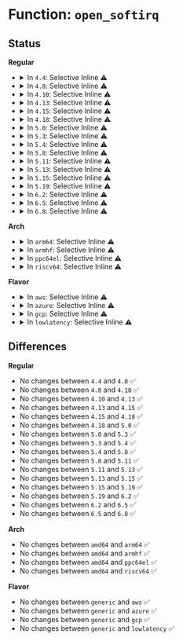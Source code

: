 # Function: <code>open_softirq</code>

## Status
<b>Regular</b>
<ul>
<li>
<details>
<summary>In <code>4.4</code>: Selective Inline ⚠️</summary>

```c
void open_softirq(int nr, void (*action)(struct softirq_action *));
```

**Collision:** Unique Global

**Inline:** Selective

**Transformation:** False

**Instances:**

```
In kernel/softirq.c (ffffffff81085e80)
Location: kernel/softirq.c:433
Inline: True
Inline callers:
  - kernel/softirq.c:softirq_init
  - kernel/softirq.c:softirq_init
Direct callers:
  - kernel/sched/fair.c:init_sched_fair_class
  - kernel/rcu/tree.c:rcu_init
  - kernel/time/timer.c:init_timers
  - block/blk-softirq.c:blk_softirq_init
  - block/blk-iopoll.c:blk_iopoll_setup
```
**Symbols:**

```
ffffffff81085e80-ffffffff81085e96: open_softirq (STB_GLOBAL)
```
</details>
</li>
<li>
<details>
<summary>In <code>4.8</code>: Selective Inline ⚠️</summary>

```c
void open_softirq(int nr, void (*action)(struct softirq_action *));
```

**Collision:** Unique Global

**Inline:** Selective

**Transformation:** False

**Instances:**

```
In kernel/softirq.c (ffffffff81fa47cf)
Location: kernel/softirq.c:433
Inline: True
Inline callers:
  - kernel/softirq.c:softirq_init
  - kernel/softirq.c:softirq_init
Direct callers:
  - kernel/sched/fair.c:init_sched_fair_class
  - kernel/rcu/tree.c:rcu_init
  - kernel/time/timer.c:init_timers
  - block/blk-softirq.c:blk_softirq_init
  - lib/irq_poll.c:irq_poll_setup
```
**Symbols:**

```
ffffffff81088cb0-ffffffff81088cc6: open_softirq (STB_GLOBAL)
```
</details>
</li>
<li>
<details>
<summary>In <code>4.10</code>: Selective Inline ⚠️</summary>

```c
void open_softirq(int nr, void (*action)(struct softirq_action *));
```

**Collision:** Unique Global

**Inline:** Selective

**Transformation:** False

**Instances:**

```
In kernel/softirq.c (ffffffff81fe0194)
Location: kernel/softirq.c:447
Inline: True
Inline callers:
  - kernel/softirq.c:softirq_init
  - kernel/softirq.c:softirq_init
Direct callers:
  - kernel/sched/fair.c:init_sched_fair_class
  - kernel/rcu/tree.c:rcu_init
  - kernel/time/timer.c:init_timers
  - block/blk-softirq.c:blk_softirq_init
  - lib/irq_poll.c:irq_poll_setup
```
**Symbols:**

```
ffffffff8108dc00-ffffffff8108dc16: open_softirq (STB_GLOBAL)
```
</details>
</li>
<li>
<details>
<summary>In <code>4.13</code>: Selective Inline ⚠️</summary>

```c
void open_softirq(int nr, void (*action)(struct softirq_action *));
```

**Collision:** Unique Global

**Inline:** Selective

**Transformation:** False

**Instances:**

```
In kernel/softirq.c (ffffffff820c0fac)
Location: kernel/softirq.c:447
Inline: True
Inline callers:
  - kernel/softirq.c:softirq_init
  - kernel/softirq.c:softirq_init
Direct callers:
  - kernel/sched/fair.c:init_sched_fair_class
  - kernel/rcu/tree.c:rcu_init
  - kernel/time/timer.c:init_timers
  - block/blk-softirq.c:blk_softirq_init
  - lib/irq_poll.c:irq_poll_setup
```
**Symbols:**

```
ffffffff8108ac30-ffffffff8108ac46: open_softirq (STB_GLOBAL)
```
</details>
</li>
<li>
<details>
<summary>In <code>4.15</code>: Selective Inline ⚠️</summary>

```c
void open_softirq(int nr, void (*action)(struct softirq_action *));
```

**Collision:** Unique Global

**Inline:** Selective

**Transformation:** False

**Instances:**

```
In kernel/softirq.c (ffffffff826c91a3)
Location: kernel/softirq.c:447
Inline: True
Inline callers:
  - kernel/softirq.c:softirq_init
  - kernel/softirq.c:softirq_init
Direct callers:
  - kernel/sched/fair.c:init_sched_fair_class
  - kernel/rcu/tree.c:rcu_init
  - kernel/time/timer.c:init_timers
  - block/blk-softirq.c:blk_softirq_init
  - lib/irq_poll.c:irq_poll_setup
```
**Symbols:**

```
ffffffff81091910-ffffffff81091926: open_softirq (STB_GLOBAL)
```
</details>
</li>
<li>
<details>
<summary>In <code>4.18</code>: Selective Inline ⚠️</summary>

```c
void open_softirq(int nr, void (*action)(struct softirq_action *));
```

**Collision:** Unique Global

**Inline:** Selective

**Transformation:** False

**Instances:**

```
In kernel/softirq.c (ffffffff826f3346)
Location: kernel/softirq.c:454
Inline: True
Inline callers:
  - kernel/softirq.c:softirq_init
  - kernel/softirq.c:softirq_init
Direct callers:
  - kernel/sched/fair.c:init_sched_fair_class
  - kernel/rcu/tree.c:rcu_init
  - kernel/time/timer.c:init_timers
  - kernel/time/hrtimer.c:hrtimers_init
  - block/blk-softirq.c:blk_softirq_init
  - lib/irq_poll.c:irq_poll_setup
  - net/core/dev.c:net_dev_init
  - net/core/dev.c:net_dev_init
```
**Symbols:**

```
ffffffff810953f0-ffffffff81095406: open_softirq (STB_GLOBAL)
```
</details>
</li>
<li>
<details>
<summary>In <code>5.0</code>: Selective Inline ⚠️</summary>

```c
void open_softirq(int nr, void (*action)(struct softirq_action *));
```

**Collision:** Unique Global

**Inline:** Selective

**Transformation:** False

**Instances:**

```
In kernel/softirq.c (ffffffff828aa12e)
Location: kernel/softirq.c:455
Inline: True
Inline callers:
  - kernel/softirq.c:softirq_init
  - kernel/softirq.c:softirq_init
Direct callers:
  - kernel/sched/fair.c:init_sched_fair_class
  - kernel/rcu/tree.c:rcu_init
  - kernel/time/timer.c:init_timers
  - kernel/time/hrtimer.c:hrtimers_init
  - block/blk-softirq.c:blk_softirq_init
  - lib/irq_poll.c:irq_poll_setup
  - net/core/dev.c:net_dev_init
  - net/core/dev.c:net_dev_init
```
**Symbols:**

```
ffffffff8109d770-ffffffff8109d786: open_softirq (STB_GLOBAL)
```
</details>
</li>
<li>
<details>
<summary>In <code>5.3</code>: Selective Inline ⚠️</summary>

```c
void open_softirq(int nr, void (*action)(struct softirq_action *));
```

**Collision:** Unique Global

**Inline:** Selective

**Transformation:** False

**Instances:**

```
In kernel/softirq.c (ffffffff828c2923)
Location: kernel/softirq.c:455
Inline: True
Inline callers:
  - kernel/softirq.c:softirq_init
  - kernel/softirq.c:softirq_init
Direct callers:
  - kernel/sched/fair.c:init_sched_fair_class
  - kernel/rcu/tree.c:rcu_init
  - kernel/time/timer.c:init_timers
  - kernel/time/hrtimer.c:hrtimers_init
  - block/blk-softirq.c:blk_softirq_init
  - lib/irq_poll.c:irq_poll_setup
  - net/core/dev.c:net_dev_init
  - net/core/dev.c:net_dev_init
```
**Symbols:**

```
ffffffff810a1d30-ffffffff810a1d46: open_softirq (STB_GLOBAL)
```
</details>
</li>
<li>
<details>
<summary>In <code>5.4</code>: Selective Inline ⚠️</summary>

```c
void open_softirq(int nr, void (*action)(struct softirq_action *));
```

**Collision:** Unique Global

**Inline:** Selective

**Transformation:** False

**Instances:**

```
In kernel/softirq.c (ffffffff828caf2c)
Location: kernel/softirq.c:455
Inline: True
Inline callers:
  - kernel/softirq.c:softirq_init
  - kernel/softirq.c:softirq_init
Direct callers:
  - kernel/sched/fair.c:init_sched_fair_class
  - kernel/rcu/tree.c:rcu_init
  - kernel/time/timer.c:init_timers
  - kernel/time/hrtimer.c:hrtimers_init
  - block/blk-softirq.c:blk_softirq_init
  - lib/irq_poll.c:irq_poll_setup
  - net/core/dev.c:net_dev_init
  - net/core/dev.c:net_dev_init
```
**Symbols:**

```
ffffffff810a82f0-ffffffff810a8306: open_softirq (STB_GLOBAL)
```
</details>
</li>
<li>
<details>
<summary>In <code>5.8</code>: Selective Inline ⚠️</summary>

```c
void open_softirq(int nr, void (*action)(struct softirq_action *));
```

**Collision:** Unique Global

**Inline:** Selective

**Transformation:** False

**Instances:**

```
In kernel/softirq.c (ffffffff82ced258)
Location: kernel/softirq.c:482
Inline: True
Inline callers:
  - kernel/softirq.c:softirq_init
  - kernel/softirq.c:softirq_init
Direct callers:
  - kernel/sched/fair.c:init_sched_fair_class
  - kernel/rcu/tree.c:rcu_init
  - kernel/time/timer.c:init_timers
  - kernel/time/hrtimer.c:hrtimers_init
  - block/blk-softirq.c:blk_softirq_init
  - lib/irq_poll.c:irq_poll_setup
  - net/core/dev.c:net_dev_init
  - net/core/dev.c:net_dev_init
```
**Symbols:**

```
ffffffff810afbe0-ffffffff810afbf6: open_softirq (STB_GLOBAL)
```
</details>
</li>
<li>
<details>
<summary>In <code>5.11</code>: Selective Inline ⚠️</summary>

```c
void open_softirq(int nr, void (*action)(struct softirq_action *));
```

**Collision:** Unique Global

**Inline:** Selective

**Transformation:** False

**Instances:**

```
In kernel/softirq.c (ffffffff82fd98b2)
Location: kernel/softirq.c:486
Inline: True
Inline callers:
  - kernel/softirq.c:softirq_init
  - kernel/softirq.c:softirq_init
Direct callers:
  - kernel/sched/fair.c:init_sched_fair_class
  - kernel/rcu/tree.c:rcu_init
  - kernel/time/timer.c:init_timers
  - kernel/time/hrtimer.c:hrtimers_init
  - block/blk-mq.c:blk_mq_init
  - lib/irq_poll.c:irq_poll_setup
  - net/core/dev.c:net_dev_init
  - net/core/dev.c:net_dev_init
```
**Symbols:**

```
ffffffff810ab330-ffffffff810ab346: open_softirq (STB_GLOBAL)
```
</details>
</li>
<li>
<details>
<summary>In <code>5.13</code>: Selective Inline ⚠️</summary>

```c
void open_softirq(int nr, void (*action)(struct softirq_action *));
```

**Collision:** Unique Global

**Inline:** Selective

**Transformation:** False

**Instances:**

```
In kernel/softirq.c (ffffffff831e420c)
Location: kernel/softirq.c:703
Inline: True
Inline callers:
  - kernel/softirq.c:softirq_init
  - kernel/softirq.c:softirq_init
Direct callers:
  - kernel/sched/fair.c:init_sched_fair_class
  - kernel/rcu/tree.c:rcu_init
  - kernel/time/timer.c:init_timers
  - kernel/time/hrtimer.c:hrtimers_init
  - block/blk-mq.c:blk_mq_init
  - lib/irq_poll.c:irq_poll_setup
  - net/core/dev.c:net_dev_init
  - net/core/dev.c:net_dev_init
```
**Symbols:**

```
ffffffff810ac530-ffffffff810ac546: open_softirq (STB_GLOBAL)
```
</details>
</li>
<li>
<details>
<summary>In <code>5.15</code>: Selective Inline ⚠️</summary>

```c
void open_softirq(int nr, void (*action)(struct softirq_action *));
```

**Collision:** Unique Global

**Inline:** Selective

**Transformation:** False

**Instances:**

```
In kernel/softirq.c (ffffffff832c7e96)
Location: kernel/softirq.c:702
Inline: True
Inline callers:
  - kernel/softirq.c:softirq_init
  - kernel/softirq.c:softirq_init
Direct callers:
  - kernel/sched/fair.c:init_sched_fair_class
  - kernel/rcu/tree.c:rcu_init
  - kernel/time/timer.c:init_timers
  - kernel/time/hrtimer.c:hrtimers_init
  - block/blk-mq.c:blk_mq_init
  - lib/irq_poll.c:irq_poll_setup
  - net/core/dev.c:net_dev_init
  - net/core/dev.c:net_dev_init
```
**Symbols:**

```
ffffffff810be090-ffffffff810be0c6: open_softirq (STB_GLOBAL)
```
</details>
</li>
<li>
<details>
<summary>In <code>5.19</code>: Selective Inline ⚠️</summary>

```c
void open_softirq(int nr, void (*action)(struct softirq_action *));
```

**Collision:** Unique Global

**Inline:** Selective

**Transformation:** False

**Instances:**

```
In kernel/softirq.c (ffffffff8347aec4)
Location: kernel/softirq.c:716
Inline: True
Inline callers:
  - kernel/softirq.c:softirq_init
  - kernel/softirq.c:softirq_init
Direct callers:
  - kernel/sched/fair.c:init_sched_fair_class
  - kernel/rcu/tree.c:rcu_init
  - kernel/time/timer.c:init_timers
  - kernel/time/hrtimer.c:hrtimers_init
  - block/blk-mq.c:blk_mq_init
  - lib/irq_poll.c:irq_poll_setup
  - net/core/dev.c:net_dev_init
  - net/core/dev.c:net_dev_init
```
**Symbols:**

```
ffffffff810d50a0-ffffffff810d50de: open_softirq (STB_GLOBAL)
```
</details>
</li>
<li>
<details>
<summary>In <code>6.2</code>: Selective Inline ⚠️</summary>

```c
void open_softirq(int nr, void (*action)(struct softirq_action *));
```

**Collision:** Unique Global

**Inline:** Selective

**Transformation:** False

**Instances:**

```
In kernel/softirq.c (ffffffff83ea5a80)
Location: kernel/softirq.c:716
Inline: True
Inline callers:
  - kernel/softirq.c:softirq_init
  - kernel/softirq.c:softirq_init
Direct callers:
  - kernel/sched/fair.c:init_sched_fair_class
  - kernel/rcu/tree.c:rcu_init
  - kernel/time/timer.c:init_timers
  - kernel/time/hrtimer.c:hrtimers_init
  - block/blk-mq.c:blk_mq_init
  - lib/irq_poll.c:irq_poll_setup
  - net/core/dev.c:net_dev_init
  - net/core/dev.c:net_dev_init
```
**Symbols:**

```
ffffffff810f4100-ffffffff810f413e: open_softirq (STB_GLOBAL)
```
</details>
</li>
<li>
<details>
<summary>In <code>6.5</code>: Selective Inline ⚠️</summary>

```c
void open_softirq(int nr, void (*action)(struct softirq_action *));
```

**Collision:** Unique Global

**Inline:** Selective

**Transformation:** False

**Instances:**

```
In kernel/softirq.c (ffffffff836ca150)
Location: kernel/softirq.c:698
Inline: True
Inline callers:
  - kernel/softirq.c:softirq_init
  - kernel/softirq.c:softirq_init
Direct callers:
  - kernel/sched/fair.c:init_sched_fair_class
  - kernel/rcu/tree.c:rcu_init
  - kernel/time/timer.c:init_timers
  - kernel/time/hrtimer.c:hrtimers_init
  - block/blk-mq.c:blk_mq_init
  - lib/irq_poll.c:irq_poll_setup
  - net/core/dev.c:net_dev_init
  - net/core/dev.c:net_dev_init
```
**Symbols:**

```
ffffffff81100530-ffffffff8110056e: open_softirq (STB_GLOBAL)
```
</details>
</li>
<li>
<details>
<summary>In <code>6.8</code>: Selective Inline ⚠️</summary>

```c
void open_softirq(int nr, void (*action)(struct softirq_action *));
```

**Collision:** Unique Global

**Inline:** Selective

**Transformation:** False

**Instances:**

```
In kernel/softirq.c (ffffffff838fae00)
Location: kernel/softirq.c:698
Inline: True
Inline callers:
  - kernel/softirq.c:softirq_init
  - kernel/softirq.c:softirq_init
Direct callers:
  - kernel/sched/fair.c:init_sched_fair_class
  - kernel/rcu/tree.c:rcu_init
  - kernel/time/timer.c:init_timers
  - kernel/time/hrtimer.c:hrtimers_init
  - block/blk-mq.c:blk_mq_init
  - lib/irq_poll.c:irq_poll_setup
  - net/core/dev.c:net_dev_init
  - net/core/dev.c:net_dev_init
```
**Symbols:**

```
ffffffff81109c50-ffffffff81109c8e: open_softirq (STB_GLOBAL)
```
</details>
</li>
</ul>
<b>Arch</b>
<ul>
<li>
<details>
<summary>In <code>arm64</code>: Selective Inline ⚠️</summary>

```c
void open_softirq(int nr, void (*action)(struct softirq_action *));
```

**Collision:** Unique Global

**Inline:** Selective

**Transformation:** False

**Instances:**

```
In kernel/softirq.c (ffff8000114424ec)
Location: kernel/softirq.c:455
Inline: True
Inline callers:
  - kernel/softirq.c:softirq_init
  - kernel/softirq.c:softirq_init
Direct callers:
  - kernel/sched/fair.c:init_sched_fair_class
  - kernel/rcu/tree.c:rcu_init
  - kernel/time/timer.c:init_timers
  - kernel/time/hrtimer.c:hrtimers_init
  - block/blk-softirq.c:blk_softirq_init
  - lib/irq_poll.c:irq_poll_setup
  - net/core/dev.c:net_dev_init
  - net/core/dev.c:net_dev_init
```
**Symbols:**

```
ffff8000100ff7e8-ffff8000100ff81c: open_softirq (STB_GLOBAL)
```
</details>
</li>
<li>
<details>
<summary>In <code>armhf</code>: Selective Inline ⚠️</summary>

```c
void open_softirq(int nr, void (*action)(struct softirq_action *));
```

**Collision:** Unique Global

**Inline:** Selective

**Transformation:** False

**Instances:**

```
In kernel/softirq.c (c151c4f8)
Location: kernel/softirq.c:455
Inline: True
Inline callers:
  - kernel/softirq.c:softirq_init
  - kernel/softirq.c:softirq_init
Direct callers:
  - kernel/sched/fair.c:init_sched_fair_class
  - kernel/rcu/tree.c:rcu_init
  - kernel/time/timer.c:init_timers
  - kernel/time/hrtimer.c:hrtimers_init
  - block/blk-softirq.c:blk_softirq_init
  - lib/irq_poll.c:irq_poll_setup
  - net/core/dev.c:net_dev_init
  - net/core/dev.c:net_dev_init
```
**Symbols:**

```
c035c400-c035c424: open_softirq (STB_GLOBAL)
```
</details>
</li>
<li>
<details>
<summary>In <code>ppc64el</code>: Selective Inline ⚠️</summary>

```c
void open_softirq(int nr, void (*action)(struct softirq_action *));
```

**Collision:** Unique Global

**Inline:** Selective

**Transformation:** False

**Instances:**

```
In kernel/softirq.c (c0000000013661b8)
Location: kernel/softirq.c:455
Inline: True
Inline callers:
  - kernel/softirq.c:softirq_init
  - kernel/softirq.c:softirq_init
Direct callers:
  - kernel/sched/fair.c:init_sched_fair_class
  - kernel/rcu/tree.c:rcu_init
  - kernel/time/timer.c:init_timers
  - kernel/time/hrtimer.c:hrtimers_init
  - block/blk-softirq.c:blk_softirq_init
  - lib/irq_poll.c:irq_poll_setup
  - net/core/dev.c:net_dev_init
  - net/core/dev.c:net_dev_init
```
**Symbols:**

```
c000000000146be0-c000000000146c04: open_softirq (STB_GLOBAL)
```
</details>
</li>
<li>
<details>
<summary>In <code>riscv64</code>: Selective Inline ⚠️</summary>

```c
void open_softirq(int nr, void (*action)(struct softirq_action *));
```

**Collision:** Unique Global

**Inline:** Selective

**Transformation:** False

**Instances:**

```
In kernel/softirq.c (ffffffe000004a1a)
Location: kernel/softirq.c:455
Inline: True
Inline callers:
  - kernel/softirq.c:softirq_init
  - kernel/softirq.c:softirq_init
Direct callers:
  - kernel/sched/fair.c:init_sched_fair_class
  - kernel/rcu/tree.c:rcu_init
  - kernel/time/timer.c:init_timers
  - kernel/time/hrtimer.c:hrtimers_init
  - block/blk-softirq.c:blk_softirq_init
  - lib/irq_poll.c:irq_poll_setup
  - net/core/dev.c:net_dev_init
  - net/core/dev.c:net_dev_init
```
**Symbols:**

```
ffffffe0000c74b6-ffffffe0000c74ec: open_softirq (STB_GLOBAL)
```
</details>
</li>
</ul>
<b>Flavor</b>
<ul>
<li>
<details>
<summary>In <code>aws</code>: Selective Inline ⚠️</summary>

```c
void open_softirq(int nr, void (*action)(struct softirq_action *));
```

**Collision:** Unique Global

**Inline:** Selective

**Transformation:** False

**Instances:**

```
In kernel/softirq.c (ffffffff828b3d1f)
Location: kernel/softirq.c:455
Inline: True
Inline callers:
  - kernel/softirq.c:softirq_init
  - kernel/softirq.c:softirq_init
Direct callers:
  - kernel/sched/fair.c:init_sched_fair_class
  - kernel/rcu/tree.c:rcu_init
  - kernel/time/timer.c:init_timers
  - kernel/time/hrtimer.c:hrtimers_init
  - block/blk-softirq.c:blk_softirq_init
  - lib/irq_poll.c:irq_poll_setup
  - net/core/dev.c:net_dev_init
  - net/core/dev.c:net_dev_init
```
**Symbols:**

```
ffffffff810a1c10-ffffffff810a1c26: open_softirq (STB_GLOBAL)
```
</details>
</li>
<li>
<details>
<summary>In <code>azure</code>: Selective Inline ⚠️</summary>

```c
void open_softirq(int nr, void (*action)(struct softirq_action *));
```

**Collision:** Unique Global

**Inline:** Selective

**Transformation:** False

**Instances:**

```
In kernel/softirq.c (ffffffff828abea0)
Location: kernel/softirq.c:455
Inline: True
Inline callers:
  - kernel/softirq.c:softirq_init
  - kernel/softirq.c:softirq_init
Direct callers:
  - kernel/sched/fair.c:init_sched_fair_class
  - kernel/rcu/tree.c:rcu_init
  - kernel/time/timer.c:init_timers
  - kernel/time/hrtimer.c:hrtimers_init
  - block/blk-softirq.c:blk_softirq_init
  - lib/irq_poll.c:irq_poll_setup
  - net/core/dev.c:net_dev_init
  - net/core/dev.c:net_dev_init
```
**Symbols:**

```
ffffffff810905f0-ffffffff81090606: open_softirq (STB_GLOBAL)
```
</details>
</li>
<li>
<details>
<summary>In <code>gcp</code>: Selective Inline ⚠️</summary>

```c
void open_softirq(int nr, void (*action)(struct softirq_action *));
```

**Collision:** Unique Global

**Inline:** Selective

**Transformation:** False

**Instances:**

```
In kernel/softirq.c (ffffffff828c6c1e)
Location: kernel/softirq.c:455
Inline: True
Inline callers:
  - kernel/softirq.c:softirq_init
  - kernel/softirq.c:softirq_init
Direct callers:
  - kernel/sched/fair.c:init_sched_fair_class
  - kernel/rcu/tree.c:rcu_init
  - kernel/time/timer.c:init_timers
  - kernel/time/hrtimer.c:hrtimers_init
  - block/blk-softirq.c:blk_softirq_init
  - lib/irq_poll.c:irq_poll_setup
  - net/core/dev.c:net_dev_init
  - net/core/dev.c:net_dev_init
```
**Symbols:**

```
ffffffff810a1bc0-ffffffff810a1bd6: open_softirq (STB_GLOBAL)
```
</details>
</li>
<li>
<details>
<summary>In <code>lowlatency</code>: Selective Inline ⚠️</summary>

```c
void open_softirq(int nr, void (*action)(struct softirq_action *));
```

**Collision:** Unique Global

**Inline:** Selective

**Transformation:** False

**Instances:**

```
In kernel/softirq.c (ffffffff828cbf69)
Location: kernel/softirq.c:455
Inline: True
Inline callers:
  - kernel/softirq.c:softirq_init
  - kernel/softirq.c:softirq_init
Direct callers:
  - kernel/sched/fair.c:init_sched_fair_class
  - kernel/rcu/tree.c:rcu_init
  - kernel/time/timer.c:init_timers
  - kernel/time/hrtimer.c:hrtimers_init
  - block/blk-softirq.c:blk_softirq_init
  - lib/irq_poll.c:irq_poll_setup
  - net/core/dev.c:net_dev_init
  - net/core/dev.c:net_dev_init
```
**Symbols:**

```
ffffffff810a9be0-ffffffff810a9bf6: open_softirq (STB_GLOBAL)
```
</details>
</li>
</ul>

## Differences
<b>Regular</b>
<ul>
<li>
No changes between <code>4.4</code> and <code>4.8</code> ✅
</li>
<li>
No changes between <code>4.8</code> and <code>4.10</code> ✅
</li>
<li>
No changes between <code>4.10</code> and <code>4.13</code> ✅
</li>
<li>
No changes between <code>4.13</code> and <code>4.15</code> ✅
</li>
<li>
No changes between <code>4.15</code> and <code>4.18</code> ✅
</li>
<li>
No changes between <code>4.18</code> and <code>5.0</code> ✅
</li>
<li>
No changes between <code>5.0</code> and <code>5.3</code> ✅
</li>
<li>
No changes between <code>5.3</code> and <code>5.4</code> ✅
</li>
<li>
No changes between <code>5.4</code> and <code>5.8</code> ✅
</li>
<li>
No changes between <code>5.8</code> and <code>5.11</code> ✅
</li>
<li>
No changes between <code>5.11</code> and <code>5.13</code> ✅
</li>
<li>
No changes between <code>5.13</code> and <code>5.15</code> ✅
</li>
<li>
No changes between <code>5.15</code> and <code>5.19</code> ✅
</li>
<li>
No changes between <code>5.19</code> and <code>6.2</code> ✅
</li>
<li>
No changes between <code>6.2</code> and <code>6.5</code> ✅
</li>
<li>
No changes between <code>6.5</code> and <code>6.8</code> ✅
</li>
</ul>
<b>Arch</b>
<ul>
<li>
No changes between <code>amd64</code> and <code>arm64</code> ✅
</li>
<li>
No changes between <code>amd64</code> and <code>armhf</code> ✅
</li>
<li>
No changes between <code>amd64</code> and <code>ppc64el</code> ✅
</li>
<li>
No changes between <code>amd64</code> and <code>riscv64</code> ✅
</li>
</ul>
<b>Flavor</b>
<ul>
<li>
No changes between <code>generic</code> and <code>aws</code> ✅
</li>
<li>
No changes between <code>generic</code> and <code>azure</code> ✅
</li>
<li>
No changes between <code>generic</code> and <code>gcp</code> ✅
</li>
<li>
No changes between <code>generic</code> and <code>lowlatency</code> ✅
</li>
</ul>
